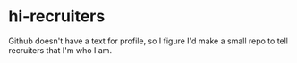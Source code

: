 # hi-recruiters
Github doesn't have a text for profile, so I figure I'd make a small repo to tell recruiters that I'm who I am.
